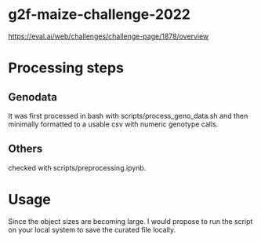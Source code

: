 # g2f-maize-challenge-2022
https://eval.ai/web/challenges/challenge-page/1878/overview

# Processing steps

## Genodata
It was first processed in bash with scripts/process_geno_data.sh and then minimally formatted to a usable csv with numeric genotype calls.

## Others
checked with scripts/preprocessing.ipynb. 

# Usage 
Since the object sizes are becoming large. I would propose to run the script on your local system to save the curated file locally. 

